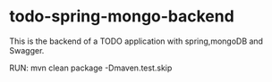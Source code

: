 # todo-spring-mongo-backend
This is the backend of a TODO application with spring,mongoDB and Swagger.

RUN:
mvn clean package -Dmaven.test.skip